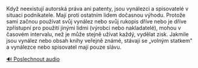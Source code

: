 
Když neexistují autorská práva ani patenty, jsou vynálezci a spisovatelé v situaci podnikatele. Mají proti ostatním lidem dočasnou výhodu. Protože sami začnou používat svůj vynález nebo svůj rukopis dříve nebo je dříve zpřístupní pro použití jinými lidmi (výrobci nebo nakladatelé), mohou v časovém intervalu, než je může stejně užívat každý, vydělat zisk. Jakmile jsou vynález nebo obsah knihy veřejně známé, stávají se „volným statkem" a vynálezce nebo spisovatel mají pouze slávu.

[🔊 Poslechnout audio](/data/7-paragraphs/audio/chapter_129/para_011-Kdy-neexistuj-autorsk-prva-ani-patenty-jsou-v.mp3)

